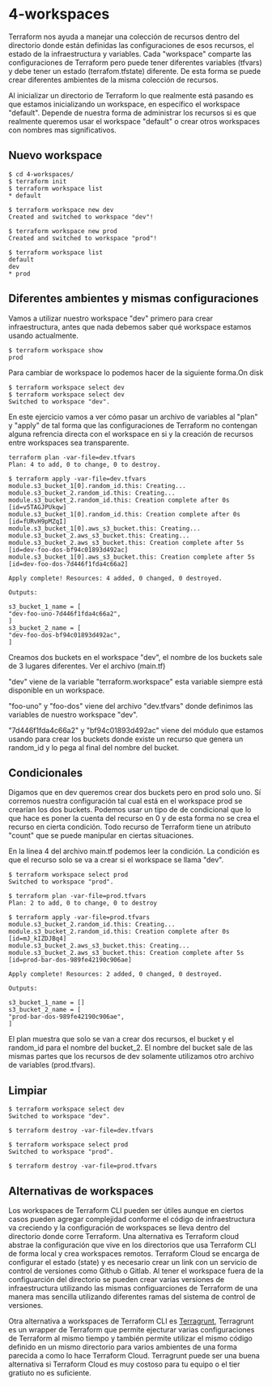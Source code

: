 # 4-workspaces

Terraform nos ayuda a manejar una colección de recursos dentro del directorio donde están definidas las configuraciones de esos recursos, el estado de la infraestructura y variables. Cada "workspace" comparte las configuraciones de Terraform pero puede tener diferentes variables (tfvars) y debe tener un estado (terrafom.tfstate) diferente. De esta forma se puede crear diferentes ambientes de la misma colección de recursos. 

Al inicializar un directorio de Terraform lo que realmente está pasando es que estamos inicializando un workspace, en específico el workspace "default". Depende de nuestra forma de administrar los recursos si es que realmente queremos usar el workspace "default" o crear otros workspaces con nombres mas significativos.

## Nuevo workspace 

    $ cd 4-workspaces/
    $ terraform init
    $ terraform workspace list
    * default

    $ terraform workspace new dev 
    Created and switched to workspace "dev"!

    $ terraform workspace new prod
    Created and switched to workspace "prod"!

    $ terraform workspace list
    default
    dev
    * prod


## Diferentes ambientes y mismas configuraciones

Vamos a utilizar nuestro workspace "dev" primero para crear infraestructura, antes que nada debemos saber qué workspace estamos usando actualmente.

    $ terraform workspace show
    prod

Para cambiar de workspace lo podemos hacer de la siguiente forma.On disk

    $ terraform workspace select dev
    $ terraform workspace select dev
    Switched to workspace "dev".


En este ejercicio vamos a ver cómo pasar un archivo de variables al "plan" y "apply" de tal forma que las configuraciones de Terraform no contengan alguna refrencia directa con el workspace en si y la creación de recursos entre workspaces sea transparente.


    terraform plan -var-file=dev.tfvars
    Plan: 4 to add, 0 to change, 0 to destroy.

    $ terraform apply -var-file=dev.tfvars
    module.s3_bucket_1[0].random_id.this: Creating...
    module.s3_bucket_2.random_id.this: Creating...
    module.s3_bucket_2.random_id.this: Creation complete after 0s [id=v5TAGJPUkqw]
    module.s3_bucket_1[0].random_id.this: Creation complete after 0s [id=fURvH9pMZqI]
    module.s3_bucket_1[0].aws_s3_bucket.this: Creating...
    module.s3_bucket_2.aws_s3_bucket.this: Creating...
    module.s3_bucket_2.aws_s3_bucket.this: Creation complete after 5s [id=dev-foo-dos-bf94c01893d492ac]
    module.s3_bucket_1[0].aws_s3_bucket.this: Creation complete after 5s [id=dev-foo-dos-7d446f1fda4c66a2]

    Apply complete! Resources: 4 added, 0 changed, 0 destroyed.

    Outputs:

    s3_bucket_1_name = [
    "dev-foo-uno-7d446f1fda4c66a2",
    ]
    s3_bucket_2_name = [
    "dev-foo-dos-bf94c01893d492ac",
    ]


Creamos dos buckets en el workspace "dev", el nombre de los buckets sale de 3 lugares diferentes. Ver el archivo (main.tf)

"dev" viene de la variable "terraform.workspace" esta variable siempre está disponible en un workspace.

"foo-uno" y "foo-dos" viene del archivo "dev.tfvars" donde definimos las variables de nuestro workspace "dev".

"7d446f1fda4c66a2" y "bf94c01893d492ac" viene del módulo que estamos usando para crear los buckets donde existe un recurso que genera un random_id y lo pega al final del nombre del bucket.


## Condicionales

Digamos que en dev queremos crear dos buckets pero en prod solo uno. Sí corremos nuestra configuración tal cual está en el workspace prod se crearían los dos buckets. Podemos usar un tipo de de condicional que lo que hace es poner la cuenta del recurso en 0 y de esta forma no se crea el recurso en cierta condición. Todo recurso de Terraform tiene un atributo "count" que se puede manipular en ciertas situaciones.

En la linea 4 del archivo main.tf podemos leer la condición. La condición es que el recurso solo se va a crear si el workspace se llama "dev".

    $ terraform workspace select prod
    Switched to workspace "prod".
    
    $ terraform plan -var-file=prod.tfvars
    Plan: 2 to add, 0 to change, 0 to destroy

    $ terraform apply -var-file=prod.tfvars
    module.s3_bucket_2.random_id.this: Creating...
    module.s3_bucket_2.random_id.this: Creation complete after 0s [id=mJ_kIZDJBq4]
    module.s3_bucket_2.aws_s3_bucket.this: Creating...
    module.s3_bucket_2.aws_s3_bucket.this: Creation complete after 5s [id=prod-bar-dos-989fe42190c906ae]

    Apply complete! Resources: 2 added, 0 changed, 0 destroyed.

    Outputs:

    s3_bucket_1_name = []
    s3_bucket_2_name = [
    "prod-bar-dos-989fe42190c906ae",
    ]

El plan muestra que solo se van a crear dos recursos, el bucket y el random_id para el nombre del bucket_2.
El nombre del bucket sale de las mismas partes que los recursos de dev solamente utilizamos otro archivo de variables (prod.tfvars).


## Limpiar 

    $ terraform workspace select dev
    Switched to workspace "dev".

    $ terraform destroy -var-file=dev.tfvars

    $ terraform workspace select prod
    Switched to workspace "prod".

    $ terraform destroy -var-file=prod.tfvars


## Alternativas de workspaces

Los workspaces de Terraform CLI pueden ser útiles aunque en ciertos casos pueden agregar complejidad conforme el código de infraestructura va creciendo y la configuración de workspaces se lleva dentro del directorio donde corre Terraform. Una alternativa es Terraform cloud abstrae la configuración que vive en los directorios que usa Terraform CLI de forma local y crea workspaces remotos.  Terraform Cloud se encarga de configurar el estado (state) y es necesario crear un link con un servicio de control de versiones como Github o Gitlab. Al tener el workspace fuera de la configuarción del directorio se pueden crear varias versiones de infraestructura utilizando las mismas configuarciones de Terraform de una manera mas sencilla utilizando diferentes ramas del sistema de control de versiones.

Otra alternativa a workspaces de Terraform CLI es [Terragrunt](https://terragrunt.gruntwork.io/), Terragrunt es un wrapper de Terraform que permite ejecturar varias configuraciones de Terraform al mismo tiempo y también permite utilizar el mismo código definido en un mismo directorio para varios ambientes de una forma parecida a como lo hace Terraform Cloud. Terragrunt puede ser una buena alternativa si Terraform Cloud es muy costoso para tu equipo o el tier gratiuto no es suficiente.
